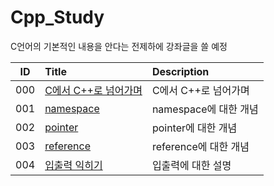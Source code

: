 # Cpp_Study

C언어의 기본적인 내용을 안다는 전제하에 강좌글을 쓸 예정

|ID|Title|Description|
|:---:|:---|:---|
|000|[C에서 C++로 넘어가며](./000/README.md)|C에서 C++로 넘어가며|
|001|[namespace](./001/README.md)|namespace에 대한 개념|
|002|[pointer](./002/README.md)|pointer에 대한 개념|
|003|[reference](./003/README.md)|reference에 대한 개념|
|004|[입출력 익히기](./004/README.md)|입출력에 대한 설명|